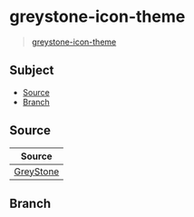 

# greystone-icon-theme

> [greystone-icon-theme](https://github.com/samwhelp/greystone-icon-theme)




## Subject

* [Source](#source)
* [Branch](#branch)




## Source

| Source |
| ------ |
| [GreyStone](https://github.com/SethStormR/GreyStone) |




## Branch
